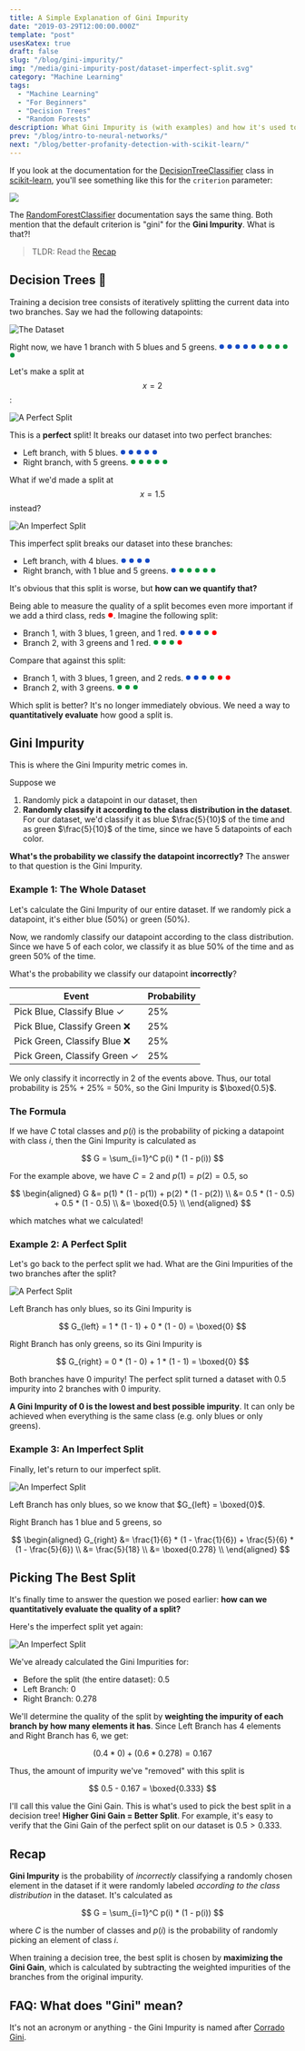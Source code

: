 ```yaml
---
title: A Simple Explanation of Gini Impurity
date: "2019-03-29T12:00:00.000Z"
template: "post"
usesKatex: true
draft: false
slug: "/blog/gini-impurity/"
img: "/media/gini-impurity-post/dataset-imperfect-split.svg"
category: "Machine Learning"
tags:
  - "Machine Learning"
  - "For Beginners"
  - "Decision Trees"
  - "Random Forests"
description: What Gini Impurity is (with examples) and how it's used to train Decision Trees.
prev: "/blog/intro-to-neural-networks/"
next: "/blog/better-profanity-detection-with-scikit-learn/"
---
```


If you look at the documentation for the [DecisionTreeClassifier](https://scikit-learn.org/stable/modules/generated/sklearn.tree.DecisionTreeClassifier.html) class in [scikit-learn](https://scikit-learn.org), you'll see something like this for the `criterion` parameter:

![](/media/gini-impurity-post/scikit-learn.png)

The [RandomForestClassifier](https://scikit-learn.org/stable/modules/generated/sklearn.ensemble.RandomForestClassifier.html) documentation says the same thing. Both mention that the default criterion is "gini" for the **Gini Impurity**. What is that?!

> TLDR: Read the [Recap](#recap)

## Decision Trees 🌲

Training a decision tree consists of iteratively splitting the current data into two branches. Say we had the following datapoints:

![The Dataset](/media/gini-impurity-post/dataset.svg)

<style>
.inline-point {
  margin: 2px 1px;
  width: 8px;
  height: 8px;
  border-radius: 4px;
  display: inline-block;
}
.inline-point.blue {
  background-color: #164BC5;
}
.inline-point.green {
  background-color: #0F9640;
}
.inline-point.red {
  background-color: red;
}
</style>
Right now, we have 1 branch with 5 blues and 5 greens. <span class="inline-point blue"></span> <span class="inline-point blue"></span> <span class="inline-point blue"></span> <span class="inline-point blue"></span> <span class="inline-point blue"></span> <span class="inline-point green"></span> <span class="inline-point green"></span> <span class="inline-point green"></span> <span class="inline-point green"></span> <span class="inline-point green"></span>

Let's make a split at $$x = 2$$:

![A Perfect Split](/media/gini-impurity-post/dataset-perfect-split.svg)

This is a **perfect** split! It breaks our dataset into two perfect branches:

- Left branch, with 5 blues. <span class="inline-point blue"></span> <span class="inline-point blue"></span> <span class="inline-point blue"></span> <span class="inline-point blue"></span> <span class="inline-point blue"></span>
- Right branch, with 5 greens. <span class="inline-point green"></span> <span class="inline-point green"></span> <span class="inline-point green"></span> <span class="inline-point green"></span> <span class="inline-point green"></span>

What if we'd made a split at $$x = 1.5$$ instead?

![An Imperfect Split](/media/gini-impurity-post/dataset-imperfect-split.svg)

This imperfect split breaks our dataset into these branches:

- Left branch, with 4 blues. <span class="inline-point blue"></span> <span class="inline-point blue"></span> <span class="inline-point blue"></span> <span class="inline-point blue"></span>
- Right branch, with 1 blue and 5 greens. <span class="inline-point blue"></span> <span class="inline-point green"></span> <span class="inline-point green"></span> <span class="inline-point green"></span> <span class="inline-point green"></span> <span class="inline-point green"></span>

It's obvious that this split is worse, but **how can we quantify that?**

Being able to measure the quality of a split becomes even more important if we add a third class, reds <span class="inline-point red"></span>. Imagine the following split:

- Branch 1, with 3 blues, 1 green, and 1 red. <span class="inline-point blue"></span> <span class="inline-point blue"></span> <span class="inline-point blue"></span> <span class="inline-point green"></span> <span class="inline-point red"></span>
- Branch 2, with 3 greens and 1 red. <span class="inline-point green"></span> <span class="inline-point green"></span> <span class="inline-point green"></span> <span class="inline-point red"></span>

Compare that against this split:

- Branch 1, with 3 blues, 1 green, and 2 reds. <span class="inline-point blue"></span> <span class="inline-point blue"></span> <span class="inline-point blue"></span> <span class="inline-point green"></span> <span class="inline-point red"></span> <span class="inline-point red"></span>
- Branch 2, with 3 greens. <span class="inline-point green"></span> <span class="inline-point green"></span> <span class="inline-point green"></span>

Which split is better? It's no longer immediately obvious. We need a way to **quantitatively evaluate** how good a split is.

## Gini Impurity

This is where the Gini Impurity metric comes in.

Suppose we

1. Randomly pick a datapoint in our dataset, then
2. **Randomly classify it according to the class distribution in the dataset**. For our dataset, we'd classify it as blue $\frac{5}{10}$ of the time and as green $\frac{5}{10}$ of the time, since we have 5 datapoints of each color.

**What's the probability we classify the datapoint incorrectly?** The answer to that question is the Gini Impurity.

### Example 1: The Whole Dataset

Let's calculate the Gini Impurity of our entire dataset. If we randomly pick a datapoint, it's either blue (50%) or green (50%).

Now, we randomly classify our datapoint according to the class distribution. Since we have 5 of each color, we classify it as blue 50% of the time and as green 50% of the time.

What's the probability we classify our datapoint **incorrectly**?

| Event | Probability |
| ----- | ----------- |
| Pick Blue, Classify Blue <span class="checkmark">✓</span> | 25% |
| Pick Blue, Classify Green ❌ | 25% |
| Pick Green, Classify Blue ❌ | 25% |
| Pick Green, Classify Green <span class="checkmark">✓</span> | 25% |

We only classify it incorrectly in 2 of the events above. Thus, our total probability is 25% + 25% = 50%, so the Gini Impurity is $\boxed{0.5}$.

### The Formula

If we have $C$ total classes and $p(i)$ is the probability of picking a datapoint with class $i$, then the Gini Impurity is calculated as

$$
G = \sum_{i=1}^C p(i) * (1 - p(i))
$$

For the example above, we have $C = 2$ and $p(1) = p(2) = 0.5$, so

$$
\begin{aligned}
G &= p(1) * (1 - p(1)) + p(2) * (1 - p(2)) \\
&= 0.5 * (1 - 0.5) + 0.5 * (1 - 0.5) \\
&= \boxed{0.5} \\
\end{aligned}
$$

which matches what we calculated!

### Example 2: A Perfect Split

Let's go back to the perfect split we had. What are the Gini Impurities of the two branches after the split?

![A Perfect Split](/media/gini-impurity-post/dataset-perfect-split.svg)

Left Branch has only blues, so its Gini Impurity is

$$
G_{left} = 1 * (1 - 1) + 0 * (1 - 0) = \boxed{0}
$$

Right Branch has only greens, so its Gini Impurity is

$$
G_{right} = 0 * (1 - 0) + 1 * (1 - 1) = \boxed{0}
$$

Both branches have $0$ impurity! The perfect split turned a dataset with $0.5$ impurity into 2 branches with $0$ impurity.

**A Gini Impurity of 0 is the lowest and best possible impurity**. It can only be achieved when everything is the same class (e.g. only blues or only greens).

### Example 3: An Imperfect Split

Finally, let's return to our imperfect split.

![An Imperfect Split](/media/gini-impurity-post/dataset-imperfect-split.svg)

Left Branch has only blues, so we know that $G_{left} = \boxed{0}$.

Right Branch has 1 blue and 5 greens, so

$$
\begin{aligned}
G_{right} &= \frac{1}{6} * (1 - \frac{1}{6}) + \frac{5}{6} * (1 - \frac{5}{6}) \\
&= \frac{5}{18} \\
&= \boxed{0.278} \\
\end{aligned}
$$

## Picking The Best Split

It's finally time to answer the question we posed earlier: **how can we quantitatively evaluate the quality of a split?**

Here's the imperfect split yet again:

![An Imperfect Split](/media/gini-impurity-post/dataset-imperfect-split.svg)

We've already calculated the Gini Impurities for:

- Before the split (the entire dataset): $0.5$
- Left Branch: $0$
- Right Branch: $0.278$

We'll determine the quality of the split by **weighting the impurity of each branch by how many elements it has**. Since Left Branch has 4 elements and Right Branch has 6, we get:

$$
(0.4 * 0) + (0.6 * 0.278) = 0.167
$$

Thus, the amount of impurity we've "removed" with this split is

$$
0.5 - 0.167 = \boxed{0.333}
$$

I'll call this value the Gini Gain. This is what's used to pick the best split in a decision tree! **Higher Gini Gain = Better Split**. For example, it's easy to verify that the Gini Gain of the perfect split on our dataset is $0.5 > 0.333$.

## Recap

**Gini Impurity** is the probability of _incorrectly_ classifying a randomly chosen element in the dataset if it were randomly labeled _according to the class distribution_ in the dataset. It's calculated as

$$
G = \sum_{i=1}^C p(i) * (1 - p(i))
$$

where $C$ is the number of classes and $p(i)$ is the probability of randomly picking an element of class $i$.

When training a decision tree, the best split is chosen by **maximizing the Gini Gain**, which is calculated by subtracting the weighted impurities of the branches from the original impurity.

## FAQ: What does "Gini" mean?

It's not an acronym or anything - the Gini Impurity is named after [Corrado Gini](https://en.wikipedia.org/wiki/Corrado_Gini).

